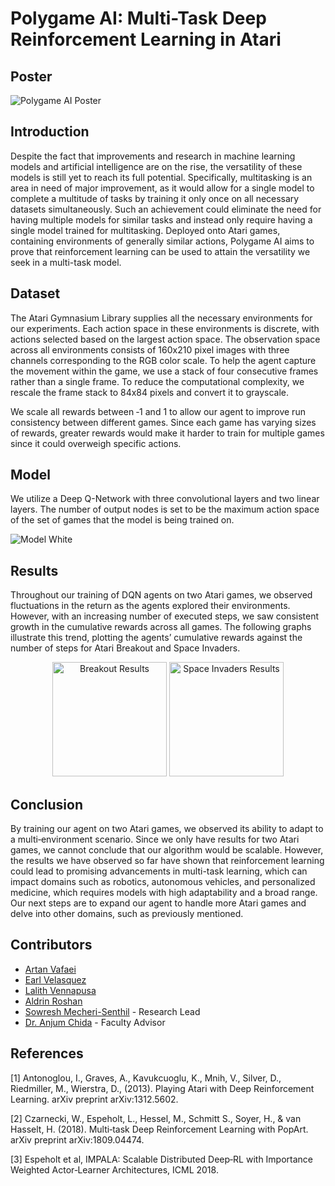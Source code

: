 # Polygame AI: Multi-Task Deep Reinforcement Learning in Atari

## Poster
![Polygame AI Poster](https://github.com/user-attachments/assets/a81a4425-1919-41e6-a218-60f55c2484bf)

## Introduction
Despite the fact that improvements and research in machine learning models and artificial intelligence are on the rise, the versatility of these models is still yet to reach its full potential. Specifically, multitasking is an area in need of major improvement, as it would allow for a single model to complete a multitude of tasks by training it only once on all necessary datasets simultaneously. Such an achievement could eliminate the need for having multiple models for similar tasks and instead only require having a single model trained for multitasking. Deployed onto Atari games, containing environments of generally similar actions, Polygame AI aims to prove that reinforcement learning can be used to attain the versatility we seek in a multi-task model.

## Dataset
The Atari Gymnasium Library supplies all the necessary environments for our experiments. Each action space in these environments is discrete, with actions selected based on the largest action space. The observation space across all environments consists of 160x210 pixel images with three channels corresponding to the RGB color scale. To help the agent capture the movement within the game, we use a stack of four consecutive frames rather than a single frame. To reduce the computational complexity, we rescale the frame stack to 84x84 pixels and convert it to grayscale.

We scale all rewards between ‐1 and 1 to allow our agent to improve run consistency between different games. Since each game has varying sizes of rewards, greater rewards would make it harder to train for multiple games since it could overweigh specific actions.

## Model
We utilize a Deep Q-Network with three convolutional layers and two linear layers. The number of output nodes is set to be the maximum action space of the set of games that the model is being trained on.

![Model White](https://github.com/user-attachments/assets/0388b732-8733-4905-b12a-7d4cb9b3387e)

## Results
Throughout our training of DQN agents on two Atari games, we observed fluctuations in the return as the agents explored their environments. However, with an increasing number of executed steps, we saw consistent growth in the cumulative rewards across all games. The following graphs illustrate this trend, plotting the agents’ cumulative rewards against the number of steps for Atari Breakout and Space Invaders.

<div align="center">
  <img height="183" alt="Breakout Results" src="https://github.com/user-attachments/assets/11dd8726-3a09-40f5-b15e-a24601bec61a">
  <img height="183" alt="Space Invaders Results" src="https://github.com/user-attachments/assets/5fe5fc96-a979-49f1-9c90-809ccffeb4b8">
</div>

## Conclusion
By training our agent on two Atari games, we observed its ability to adapt to a multi‐environment scenario. Since we only have results for two Atari games, we cannot conclude that our algorithm would be scalable. However, the results we have observed so far have shown that reinforcement learning could lead to promising advancements in multi-task learning, which can impact domains such as robotics, autonomous vehicles, and personalized medicine, which requires models with high adaptability and a broad range. Our next steps are to expand our agent to handle more Atari games and delve into other domains, such as previously mentioned.

## Contributors
- [Artan Vafaei](https://github.com/ArtanVafaei)
- [Earl Velasquez](https://github.com/Evelas78)
- [Lalith Vennapusa](https://www.linkedin.com/in/lalith-vennapusa-90812323a/)
- [Aldrin Roshan](https://www.linkedin.com/in/aldrinroshan/overlay/photo/)
- [Sowresh Mecheri-Senthil](https://github.com/SowreshMS) - Research Lead
- [Dr. Anjum Chida](https://profiles.utdallas.edu/anjum.chida) - Faculty Advisor

## References
[1]  Antonoglou, I., Graves, A., Kavukcuoglu, K., Mnih, V., Silver, D., Riedmiller, M., Wierstra, D., (2013). Playing Atari with Deep Reinforcement Learning. arXiv preprint arXiv:1312.5602.

[2] Czarnecki, W., Espeholt, L., Hessel, M., Schmitt S., Soyer, H., & van Hasselt, H. (2018). Multi‐task Deep Reinforcement Learning with PopArt. arXiv preprint arXiv:1809.04474.

[3] Espeholt et al, IMPALA: Scalable Distributed Deep‐RL with Importance Weighted Actor‐Learner Architectures, ICML 2018.
